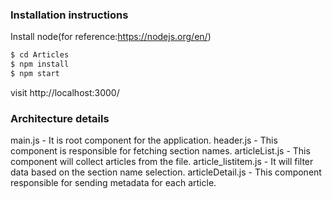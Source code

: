 ### Installation instructions

Install node(for reference:https://nodejs.org/en/)

```sh
$ cd Articles
$ npm install
$ npm start
```

visit http://localhost:3000/

### Architecture details

main.js - It is root component for the application.
header.js - This component is responsible for fetching section names.
articleList.js - This component will collect articles from the file.
article_listitem.js - It will filter data based on the section name selection.
articleDetail.js - This component responsible for sending metadata for each article.
